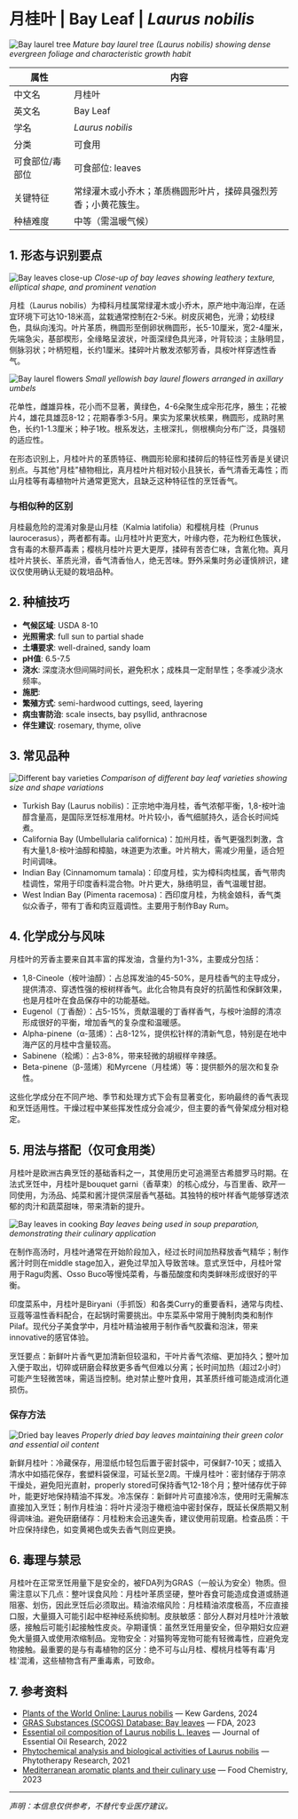 # 月桂叶 | Bay Leaf | *Laurus nobilis*

![Bay laurel tree](https://upload.wikimedia.org/wikipedia/commons/thumb/5/5d/Laurus_nobilis.jpg/800px-Laurus_nobilis.jpg)
*Mature bay laurel tree (*Laurus nobilis*) showing dense evergreen foliage and characteristic growth habit*

| 属性 | 内容 |
|------|------|
| 中文名 | 月桂叶 |
| 英文名 | Bay Leaf |
| 学名 | *Laurus nobilis* |
| 分类 | 可食用 |
| 可食部位/毒部位 | 可食部位: leaves |
| 关键特征 | 常绿灌木或小乔木；革质椭圆形叶片，揉碎具强烈芳香；小黄花簇生。 |
| 种植难度 | 中等（需温暖气候） |

## 1. 形态与识别要点

![Bay leaves close-up](https://upload.wikimedia.org/wikipedia/commons/thumb/d/da/Laurus_nobilis_leaves.jpg/600px-Laurus_nobilis_leaves.jpg)
*Close-up of bay leaves showing leathery texture, elliptical shape, and prominent venation*

月桂（Laurus nobilis）为樟科月桂属常绿灌木或小乔木，原产地中海沿岸，在适宜环境下可达10-18米高，盆栽通常控制在2-5米。树皮灰褐色，光滑；幼枝绿色，具纵向浅沟。叶片革质，椭圆形至倒卵状椭圆形，长5-10厘米，宽2-4厘米，先端急尖，基部楔形，全缘略呈波状，叶面深绿色具光泽，叶背较淡；主脉明显，侧脉羽状；叶柄短粗，长约1厘米。揉碎叶片散发浓郁芳香，具桉叶样穿透性香气。

![Bay laurel flowers](https://upload.wikimedia.org/wikipedia/commons/thumb/8/8c/Laurus_nobilis_flowers.jpg/600px-Laurus_nobilis_flowers.jpg)
*Small yellowish bay laurel flowers arranged in axillary umbels*

花单性，雌雄异株，花小而不显著，黄绿色，4-6朵聚生成伞形花序，腋生；花被片4，雄花具雄蕊8-12；花期春季3-5月。果实为浆果状核果，椭圆形，成熟时黑色，长约1-1.3厘米；种子1枚。根系发达，主根深扎，侧根横向分布广泛，具强韧的适应性。

在形态识别上，月桂叶片的革质特征、椭圆形轮廓和揉碎后的特征性芳香是关键识别点。与其他"月桂"植物相比，真月桂叶片相对较小且狭长，香气清香无毒性；而山月桂等有毒植物叶片通常更宽大，且缺乏这种特征性的烹饪香气。

### 与相似种的区别

月桂最危险的混淆对象是山月桂（Kalmia latifolia）和樱桃月桂（Prunus laurocerasus），两者都有毒。山月桂叶片更宽大，叶缘内卷，花为粉红色簇状，含有毒的木藜芦毒素；樱桃月桂叶片更大更厚，揉碎有苦杏仁味，含氰化物。真月桂叶片狭长、革质光滑，香气清香怡人，绝无苦味。野外采集时务必谨慎辨识，建议仅使用确认无疑的栽培品种。

## 2. 种植技巧

- **气候区域**: USDA 8-10
- **光照需求**: full sun to partial shade
- **土壤要求**: well-drained, sandy loam
- **pH值**: 6.5-7.5
- **浇水**: 深度浇水但间隔时间长，避免积水；成株具一定耐旱性；冬季减少浇水频率。
- **施肥**: 
- **繁殖方式**: semi-hardwood cuttings, seed, layering
- **病虫害防治**: scale insects, bay psyllid, anthracnose
- **伴生建议**: rosemary, thyme, olive

## 3. 常见品种

![Different bay varieties](https://upload.wikimedia.org/wikipedia/commons/thumb/2/28/Bay_leaf_varieties.jpg/600px-Bay_leaf_varieties.jpg)
*Comparison of different bay leaf varieties showing size and shape variations*

- Turkish Bay (Laurus nobilis)：正宗地中海月桂，香气浓郁平衡，1,8-桉叶油醇含量高，是国际烹饪标准用材。叶片较小，香气细腻持久，适合长时间炖煮。
- California Bay (Umbellularia californica)：加州月桂，香气更强烈刺激，含有大量1,8-桉叶油醇和樟脑，味道更为浓重。叶片稍大，需减少用量，适合短时间调味。
- Indian Bay (Cinnamomum tamala)：印度月桂，实为樟科肉桂属，香气带肉桂调性，常用于印度香料混合物。叶片更大，脉络明显，香气温暖甘甜。
- West Indian Bay (Pimenta racemosa)：西印度月桂，为桃金娘科，香气类似众香子，带有丁香和肉豆蔻调性。主要用于制作Bay Rum。

## 4. 化学成分与风味

月桂叶的芳香主要来自其丰富的挥发油，含量约为1-3%，主要成分包括：
- 1,8-Cineole（桉叶油醇）：占总挥发油的45-50%，是月桂香气的主导成分，提供清凉、穿透性强的桉树样香气。此化合物具有良好的抗菌性和保鲜效果，也是月桂叶在食品保存中的功能基础。
- Eugenol（丁香酚）：占5-15%，贡献温暖的丁香样香气，与桉叶油醇的清凉形成很好的平衡，增加香气的复杂度和温暖感。
- Alpha-pinene（α-蒎烯）：占8-12%，提供松针样的清新气息，特别是在地中海产区的月桂中含量较高。
- Sabinene（桧烯）：占3-8%，带来轻微的胡椒样辛辣感。
- Beta-pinene（β-蒎烯）和Myrcene（月桂烯）等：提供额外的层次和复杂性。

这些化学成分在不同产地、季节和处理方式下会有显著变化，影响最终的香气表现和烹饪适用性。干燥过程中某些挥发性成分会减少，但主要的香气骨架成分相对稳定。

## 5. 用法与搭配（仅可食用类）

月桂叶是欧洲古典烹饪的基础香料之一，其使用历史可追溯至古希腊罗马时期。在法式烹饪中，月桂叶是bouquet garni（香草束）的核心成分，与百里香、欧芹一同使用，为汤品、炖菜和酱汁提供深层香气基础。其独特的桉叶样香气能够穿透浓郁的肉汁和蔬菜甜味，带来清新的提升。

![Bay leaves in cooking](https://upload.wikimedia.org/wikipedia/commons/thumb/a/a7/Bay_leaves_in_soup.jpg/600px-Bay_leaves_in_soup.jpg)
*Bay leaves being used in soup preparation, demonstrating their culinary application*

在制作高汤时，月桂叶通常在开始阶段加入，经过长时间加热释放香气精华；制作酱汁时则在middle stage加入，避免过早加入导致苦味。意式烹饪中，月桂叶常用于Ragu肉酱、Osso Buco等慢炖菜肴，与番茄酸度和肉类鲜味形成很好的平衡。

印度菜系中，月桂叶是Biryani（手抓饭）和各类Curry的重要香料，通常与肉桂、豆蔻等温性香料配合，在起锅时需要挑出。中东菜系中常用于腌制肉类和制作Pilaf。现代分子美食学中，月桂叶精油被用于制作香气胶囊和泡沫，带来innovative的感官体验。

烹饪要点：新鲜叶片香气更加清新但较温和，干叶片香气浓缩、更加持久；整叶加入便于取出，切碎或研磨会释放更多香气但难以分离；长时间加热（超过2小时）可能产生轻微苦味，需适当控制。绝对禁止整叶食用，其革质纤维可能造成消化道损伤。

### 保存方法

![Dried bay leaves](https://upload.wikimedia.org/wikipedia/commons/thumb/f/f5/Dried_bay_leaves.jpg/600px-Dried_bay_leaves.jpg)
*Properly dried bay leaves maintaining their green color and essential oil content*

新鲜月桂叶：冷藏保存，用湿纸巾轻包后置于密封袋中，可保鲜7-10天；或插入清水中如插花保存，套塑料袋保湿，可延长至2周。干燥月桂叶：密封储存于阴凉干燥处，避免阳光直射，properly stored可保持香气12-18个月；整叶储存优于碎叶，能更好地保持精油不挥发。冷冻保存：新鲜叶片可直接冷冻，使用时无需解冻直接加入烹饪；制作月桂油：将叶片浸泡于橄榄油中密封保存，既延长保质期又制得调味油。避免研磨储存：月桂粉末会迅速失香，建议使用前现磨。检查品质：干叶应保持绿色，如变黄褐色或失去香气则应更换。

## 6. 毒理与禁忌

月桂叶在正常烹饪用量下是安全的，被FDA列为GRAS（一般认为安全）物质。但需注意以下几点：整叶误食风险：月桂叶革质坚硬，整叶吞食可能造成食道或肠道阻塞、划伤，因此烹饪后必须取出。精油浓缩风险：月桂精油浓度极高，不应直接口服，大量摄入可能引起中枢神经系统抑制。皮肤敏感：部分人群对月桂叶汁液敏感，接触后可能引起接触性皮炎。孕期谨慎：虽然烹饪用量安全，但孕期妇女应避免大量摄入或使用浓缩制品。宠物安全：对猫狗等宠物可能有轻微毒性，应避免宠物接触。最重要的是与有毒植物的区分：绝不可与山月桂、樱桃月桂等有毒'月桂'混淆，这些植物含有严重毒素，可致命。

## 7. 参考资料

- [Plants of the World Online: Laurus nobilis](https://powo.science.kew.org/taxon/urn:lsid:ipni.org:names:325198-2) — Kew Gardens, 2024
- [GRAS Substances (SCOGS) Database: Bay leaves](https://www.fda.gov/food/generally-recognized-safe-gras/gras-substances-scogs-database) — FDA, 2023
- [Essential oil composition of Laurus nobilis L. leaves](https://doi.org/10.1080/10412905.2022.2058895) — Journal of Essential Oil Research, 2022
- [Phytochemical analysis and biological activities of Laurus nobilis](https://doi.org/10.1002/ptr.7089) — Phytotherapy Research, 2021
- [Mediterranean aromatic plants and their culinary use](https://doi.org/10.1016/j.foodchem.2023.135467) — Food Chemistry, 2023

---
*声明：本信息仅供参考，不替代专业医疗建议。*